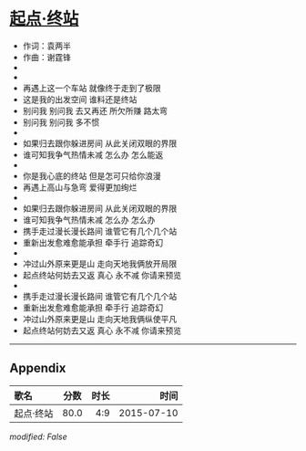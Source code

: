 # [起点‧终站 ](https://music.163.com/song?id=32719588)

* 作词：袁两半
* 作曲：谢霆锋
*
*
* 再遇上这一个车站 就像终于走到了极限
* 这是我的出发空间 谁料还是终站
* 别问我 别问我 去又再还 所欠所赚 路太弯
* 别问我 别问我 多不惯
* 
* 如果归去跟你躲进房间 从此关闭双眼的界限
* 谁可知我争气热情未减 怎么办 怎么能返
* 
* 你是我心底的终站 但是怎可只给你浪漫
* 再遇上高山与急弯 爱得更加绚烂
* 
* 如果归去跟你躲进房间 从此关闭双眼的界限
* 谁可知我争气热情未减 怎么办 怎么办
* 携手走过漫长漫长路间 谁管它有几个几个站
* 重新出发愈难愈能承担 牵手行 追踪奇幻
* 
* 冲过山外原来更是山 走向天地我俩放开局限
* 起点终站何妨去又返 真心 永不减 你请来预览
* 
* 携手走过漫长漫长路间 谁管它有几个几个站
* 重新出发愈难愈能承担 牵手行 追踪奇幻
* 冲过山外原来更是山 走向天地我俩纵使平凡
* 起点终站何妨去又返 真心 永不减 你请来预览


---

## Appendix

|歌名|分数|时长|时间|
|:---|:---:|---:|---:|
|起点‧终站 |80.0|4:9|2015-07-10

*modified: False*